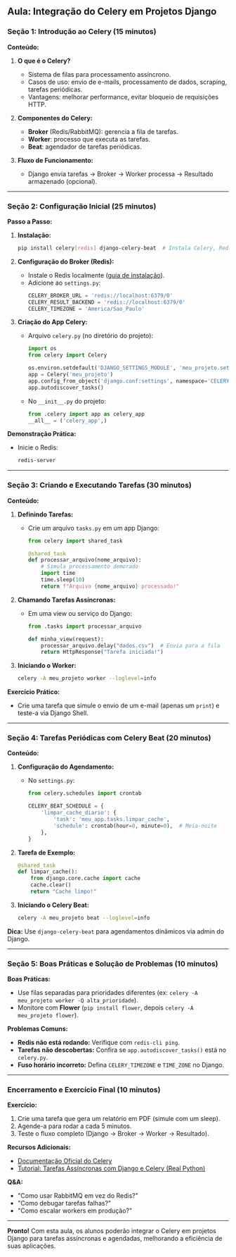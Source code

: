 **Aula: Integração do Celery em Projetos Django**  
---

### **Seção 1: Introdução ao Celery (15 minutos)**  
**Conteúdo:**  
1. **O que é o Celery?**  
   - Sistema de filas para processamento assíncrono.  
   - Casos de uso: envio de e-mails, processamento de dados, scraping, tarefas periódicas.  
   - Vantagens: melhorar performance, evitar bloqueio de requisições HTTP.  

2. **Componentes do Celery:**  
   - **Broker** (Redis/RabbitMQ): gerencia a fila de tarefas.  
   - **Worker**: processo que executa as tarefas.  
   - **Beat**: agendador de tarefas periódicas.  

3. **Fluxo de Funcionamento:**  
   - Django envia tarefas → Broker → Worker processa → Resultado armazenado (opcional).  

---

### **Seção 2: Configuração Inicial (25 minutos)**  
**Passo a Passo:**  
1. **Instalação:**  
   ```bash
   pip install celery[redis] django-celery-beat  # Instala Celery, Redis e o pacote para agendamento
   ```  

2. **Configuração do Broker (Redis):**  
   - Instale o Redis localmente ([guia de instalação](https://redis.io/docs/getting-started/)).  
   - Adicione ao `settings.py`:  
     ```python
     CELERY_BROKER_URL = 'redis://localhost:6379/0'
     CELERY_RESULT_BACKEND = 'redis://localhost:6379/0'
     CELERY_TIMEZONE = 'America/Sao_Paulo'
     ```  

3. **Criação do App Celery:**  
   - Arquivo `celery.py` (no diretório do projeto):  
     ```python
     import os
     from celery import Celery

     os.environ.setdefault('DJANGO_SETTINGS_MODULE', 'meu_projeto.settings')
     app = Celery('meu_projeto')
     app.config_from_object('django.conf:settings', namespace='CELERY')
     app.autodiscover_tasks()
     ```  
   - No `__init__.py` do projeto:  
     ```python
     from .celery import app as celery_app
     __all__ = ('celery_app',)
     ```  

**Demonstração Prática:**  
- Inicie o Redis:  
  ```bash
  redis-server
  ```  

---

### **Seção 3: Criando e Executando Tarefas (30 minutos)**  
**Conteúdo:**  
1. **Definindo Tarefas:**  
   - Crie um arquivo `tasks.py` em um app Django:  
     ```python
     from celery import shared_task

     @shared_task
     def processar_arquivo(nome_arquivo):
         # Simula processamento demorado
         import time
         time.sleep(10)
         return f"Arquivo {nome_arquivo} processado!"
     ```  

2. **Chamando Tarefas Assíncronas:**  
   - Em uma view ou serviço do Django:  
     ```python
     from .tasks import processar_arquivo

     def minha_view(request):
         processar_arquivo.delay("dados.csv")  # Envia para a fila
         return HttpResponse("Tarefa iniciada!")
     ```  

3. **Iniciando o Worker:**  
   ```bash
   celery -A meu_projeto worker --loglevel=info
   ```  

**Exercício Prático:**  
- Crie uma tarefa que simule o envio de um e-mail (apenas um `print`) e teste-a via Django Shell.  

---

### **Seção 4: Tarefas Periódicas com Celery Beat (20 minutos)**  
**Conteúdo:**  
1. **Configuração do Agendamento:**  
   - No `settings.py`:  
     ```python
     from celery.schedules import crontab

     CELERY_BEAT_SCHEDULE = {
         'limpar_cache_diario': {
             'task': 'meu_app.tasks.limpar_cache',
             'schedule': crontab(hour=0, minute=0),  # Meia-noite
         },
     }
     ```  

2. **Tarefa de Exemplo:**  
   ```python
   @shared_task
   def limpar_cache():
       from django.core.cache import cache
       cache.clear()
       return "Cache limpo!"
   ```  

3. **Iniciando o Celery Beat:**  
   ```bash
   celery -A meu_projeto beat --loglevel=info
   ```  

**Dica:** Use `django-celery-beat` para agendamentos dinâmicos via admin do Django.  

---

### **Seção 5: Boas Práticas e Solução de Problemas (10 minutos)**  
**Boas Práticas:**  
- Use filas separadas para prioridades diferentes (ex: `celery -A meu_projeto worker -Q alta_prioridade`).  
- Monitore com **Flower** (`pip install flower`, depois `celery -A meu_projeto flower`).  

**Problemas Comuns:**  
- **Redis não está rodando:** Verifique com `redis-cli ping`.  
- **Tarefas não descobertas:** Confira se `app.autodiscover_tasks()` está no `celery.py`.  
- **Fuso horário incorreto:** Defina `CELERY_TIMEZONE` e `TIME_ZONE` no Django.  

---

### **Encerramento e Exercício Final (10 minutos)**  
**Exercício:**  
1. Crie uma tarefa que gera um relatório em PDF (simule com um sleep).  
2. Agende-a para rodar a cada 5 minutos.  
3. Teste o fluxo completo (Django → Broker → Worker → Resultado).  

**Recursos Adicionais:**  
- [Documentação Oficial do Celery](https://docs.celeryq.dev/en/stable/django/first-steps-with-django.html)  
- [Tutorial: Tarefas Assíncronas com Django e Celery (Real Python)](https://realpython.com/asynchronous-tasks-with-django-and-celery/)  

**Q&A:**  
- "Como usar RabbitMQ em vez do Redis?"  
- "Como debugar tarefas falhas?"  
- "Como escalar workers em produção?"  

--- 

**Pronto!** Com esta aula, os alunos poderão integrar o Celery em projetos Django para tarefas assíncronas e agendadas, melhorando a eficiência de suas aplicações.